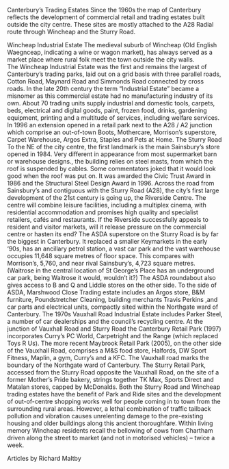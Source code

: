 Canterbury’s Trading Estates 
Since the 1960s the map of Canterbury reflects the development of commercial retail and trading estates built outside the city centre. These sites are mostly attached to the A28 Radial route through Wincheap and the Sturry Road.  



Wincheap Industrial Estate
The medieval suburb of Wincheap (Old English Waegnceap, indicating a wine or wagon market), has always served as a market place where rural folk meet the town outside the city walls.  
The Wincheap Industrial Estate was the first and remains the largest of Canterbury’s trading parks, laid out on a grid basis with three parallel roads, Cotton Road, Maynard Road and Simmonds Road connected by cross roads. In the late 20th century the term “Industrial Estate” became a misnomer as this commercial estate had no manufacturing industry of its own. About 70 trading units supply industrial and domestic tools, carpets, beds, electrical and digital goods, paint, frozen food, drinks, gardening equipment, printing and a multitude of services, including welfare services. In 1996 an extension opened in a retail park next to the A28 / A2 junction which comprise an out-of-town Boots, Mothercare, Morrison’s superstore, Carpet Warehouse, Argos Extra, Staples and Pets at Home.
The Sturry Road
To the NE of the city centre, the first landmark is the main Sainsbury’s store opened in 1984. Very different in appearance from most supermarket barn or warehouse designs., the building relies on steel masts, from which the roof is suspended by cables. Some commentators joked that it would look good when the roof was put on. It was awarded the Civic Trust Award in 1986 and the Structural Steel Design Award in 1996.
Across the road from Sainsbury’s and contiguous with the Sturry Road (A28), the city’s first large development of the 21st century is going up, the Riverside Centre. The centre will combine leisure facilities, including a multiplex cinema, with residential accommodation and promises high quality and specialist retailers, cafés and restaurants. If the Riverside successfully appeals to resident and visitor markets, will it release pressure on the commercial centre or hasten its end? 
The ASDA superstore on the Sturry Road is by far the biggest in Canterbury. It replaced a smaller Keymarkets in the early ‘90s, has an ancillary petrol station, a vast car park and the vast warehouse occupies 11,648 square metres of floor space. This compares with Morrison’s, 5,760, and near rival Sainsbury’s, 4,723 square metres.  (Waitrose in the central location of St George’s Place has an underground car park, being Waitrose it would, wouldn’t it?) The ASDA roundabout also gives access to B and Q and Liddle stores on the other side. To the side of ASDA, Marshwood Close Trading estate includes  an Argos store, B&M furniture, Poundstretcher Cleaning, building merchants Travis Perkins ,and car parts and electrical units, compactly sited within  the Northgate ward of Canterbury.
The 1970s Vauxhall Road Industrial Estate includes Parker Steel, a number of car dealerships and the council’s recycling centre. At the junction of Vauxhall Road and Sturry Road the Canterbury Retail Park (1997) incorporates Curry’s PC World, Carpetright and the Range (which replaced Toys R Us). The more recent Maybrook Retail Park (2005), on the other side of the Vauxhall Road, comprises a M&S food store, Halfords, DW Sport Fitness, Maplin, a gym, Curry’s and a KFC. The Vauxhall road marks the boundary of the Northgate ward of Canterbury. The Sturry Retail Park, accessed from the Sturry Road opposite the Vauxhall Road, on the site of a former Mother’s Pride bakery, strings together TK Max, Sports Direct and Matalan stores, capped by McDonalds. 
Both the Sturry Road and Wincheap trading estates have the benefit of Park and Ride sites and the development of out-of-centre shopping works well for people coming in to town from the surrounding rural areas. However, a lethal combination of traffic tailback pollution and vibration causes unrelenting damage to the pre-existing housing and older buildings along this ancient thoroughfare. Within living memory Wincheap residents recall the bellowing of cows from Chartham driven along the street to market (and not in motorised vehicles) – twice a week.
	
  
 Articles by Richard Maltby
